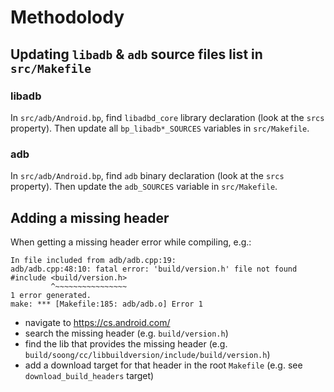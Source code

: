 # Methodolody

## Updating `libadb` & `adb` source files list in `src/Makefile`

### libadb

In `src/adb/Android.bp`, find `libadbd_core` library declaration (look at the `srcs` property).
Then update all `bp_libadb*_SOURCES` variables in `src/Makefile`.

### adb

In `src/adb/Android.bp`, find `adb` binary declaration (look at the `srcs` property).
Then update the `adb_SOURCES` variable in `src/Makefile`.


## Adding a missing header

When getting a missing header error while compiling, e.g.:
```
In file included from adb/adb.cpp:19:
adb/adb.cpp:48:10: fatal error: 'build/version.h' file not found
#include <build/version.h>
         ^~~~~~~~~~~~~~~~~
1 error generated.
make: *** [Makefile:185: adb/adb.o] Error 1
```

- navigate to https://cs.android.com/
- search the missing header (e.g. `build/version.h`)
- find the lib that provides the missing header (e.g. `build/soong/cc/libbuildversion/include/build/version.h`)
- add a download target for that header in the root `Makefile` (e.g. see `download_build_headers` target)
